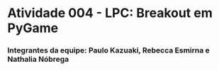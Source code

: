# Atividade 004 - LPC: Breakout em PyGame

### Integrantes da equipe: Paulo Kazuaki, Rebecca Esmirna e Nathalia Nóbrega